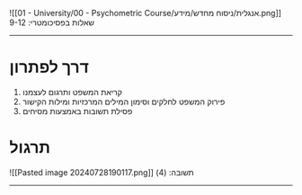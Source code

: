 ![[01 - University/00 - Psychometric Course/אנגלית/ניסוח מחדש/מידע.png]]
שאלות בפסיכומטרי: 9-12
***
# דרך לפתרון
1. קריאת המשפט ותרגום לעצמנו
2. פירוק המשפט לחלקים וסימון המילים המרכזיות ומילות הקישור
3. פסילת תשובות באמצעות מסיחים

# תרגול
![[Pasted image 20240728190117.png]]
תשובה: (4)
***
